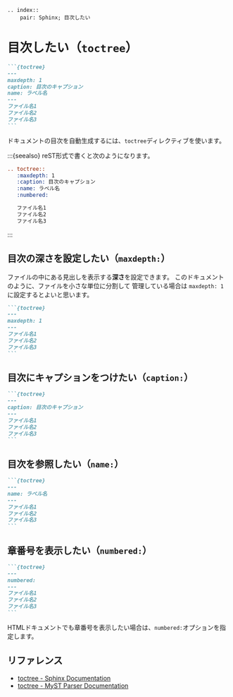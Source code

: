 ```{eval-rst}
.. index::
    pair: Sphinx; 目次したい
```

# 目次したい（``toctree``）

````md
```{toctree}
---
maxdepth: 1
caption: 目次のキャプション
name: ラベル名
---
ファイル名1
ファイル名2
ファイル名3
```
````

ドキュメントの目次を自動生成するには、``toctree``ディレクティブを使います。

:::{seealso}
reST形式で書くと次のようになります。

```rest
.. toctree::
   :maxdepth: 1
   :caption: 目次のキャプション
   :name: ラベル名
   :numbered:

   ファイル名1
   ファイル名2
   ファイル名3
```
:::

## 目次の深さを設定したい（``maxdepth:``）

ファイルの中にある見出しを表示する**深さ**を設定できます。
このドキュメントのように、ファイルを小さな単位に分割して
管理している場合は ``maxdepth: 1``に設定するとよいと思います。

````md
```{toctree}
---
maxdepth: 1
---
ファイル名1
ファイル名2
ファイル名3
```
````

## 目次にキャプションをつけたい（``caption:``）

````md
```{toctree}
---
caption: 目次のキャプション
---
ファイル名1
ファイル名2
ファイル名3
```
````

## 目次を参照したい（``name:``）

````md
```{toctree}
---
name: ラベル名
---
ファイル名1
ファイル名2
ファイル名3
```
````

## 章番号を表示したい（``numbered:``）

````md
```{toctree}
---
numbered:
---
ファイル名1
ファイル名2
ファイル名3
```
````

HTMLドキュメントでも章番号を表示したい場合は、``numbered:``オプションを指定します。

## リファレンス

- [toctree - Sphinx Documentation](https://www.sphinx-doc.org/ja/master/usage/restructuredtext/directives.html#directive-toctree)
- [toctree - MyST Parser Documentation](https://myst-parser.readthedocs.io/en/latest/syntax/organising_content.html#using-toctree-to-include-other-documents-as-children)

